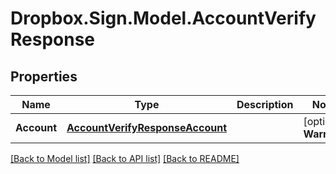 # Dropbox.Sign.Model.AccountVerifyResponse

## Properties

Name | Type | Description | Notes
------------ | ------------- | ------------- | -------------
**Account** | [**AccountVerifyResponseAccount**](AccountVerifyResponseAccount.md) |    | [optional] **Warnings** | [**List&lt;WarningResponse&gt;**](WarningResponse.md) |  _t__WarningResponse::LIST_DESCRIPTION  | [optional] 

[[Back to Model list]](../README.md#documentation-for-models) [[Back to API list]](../README.md#documentation-for-api-endpoints) [[Back to README]](../README.md)

